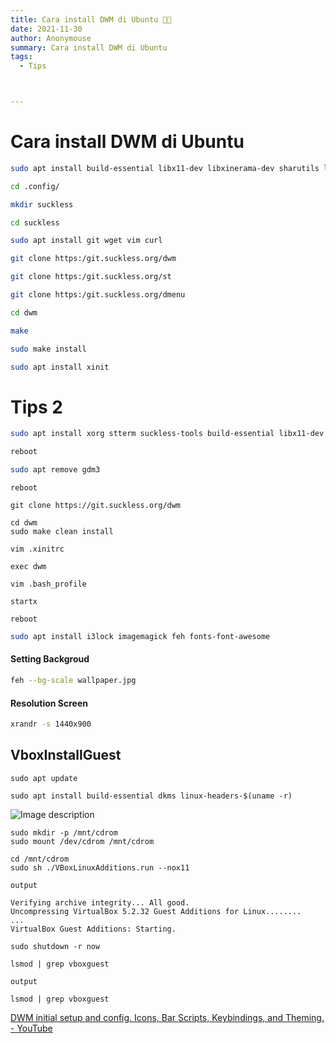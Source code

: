 ```yaml
---
title: Cara install DWM di Ubuntu 🐱‍👤
date: 2021-11-30
author: Anonymouse
summary: Cara install DWM di Ubuntu
tags:
  - Tips



---
```


# Cara install DWM di Ubuntu

```bash
sudo apt install build-essential libx11-dev libxinerama-dev sharutils libxft-dev
```

```bash
cd .config/
```

```bash
mkdir suckless
```

```bash
cd suckless
```

```bash
sudo apt install git wget vim curl
```

```bash
git clone https:/git.suckless.org/dwm
```

```bash
git clone https:/git.suckless.org/st
```

```bash
git clone https:/git.suckless.org/dmenu
```

```bash
cd dwm
```

```bash
make
```

```bash
sudo make install
```

```bash
sudo apt install xinit
```

# Tips 2

```bash
sudo apt install xorg stterm suckless-tools build-essential libx11-dev libxinerama-dev libxft-dev git vim curl wget libwebkit2gtk-4.0-dev
```

```bash
reboot
```

```bash
sudo apt remove gdm3
```

```
reboot
```

```
git clone https://git.suckless.org/dwm
```

```
cd dwm
sudo make clean install
```

```
vim .xinitrc

exec dwm
```

```
vim .bash_profile

startx
```

```
reboot
```

```bash
sudo apt install i3lock imagemagick feh fonts-font-awesome
```



#### Setting Backgroud

```bash
feh --bg-scale wallpaper.jpg
```

#### Resolution Screen

```bash
xrandr -s 1440x900
```



## VboxInstallGuest

```
sudo apt update

sudo apt install build-essential dkms linux-headers-$(uname -r)
```

![Image description](https://dev-to-uploads.s3.amazonaws.com/uploads/articles/3xegt1sg6ensnu3vc1d0.jpg)

```
sudo mkdir -p /mnt/cdrom
sudo mount /dev/cdrom /mnt/cdrom
```

```
cd /mnt/cdrom
sudo sh ./VBoxLinuxAdditions.run --nox11
```

```
output

Verifying archive integrity... All good.
Uncompressing VirtualBox 5.2.32 Guest Additions for Linux........
...
VirtualBox Guest Additions: Starting.
```

```
sudo shutdown -r now
```

```
lsmod | grep vboxguest
```

```
output

lsmod | grep vboxguest
```



[^referensi]: [DWM Install on Minimal Version of Ubuntu Linux - No Bloat! Dynamic Window Manager - YouTube](https://www.youtube.com/watch?v=lipHPQL4nmQ)

[DWM initial setup and config. Icons, Bar Scripts, Keybindings, and Theming. - YouTube](https://www.youtube.com/watch?v=zaRzOEoyR4s)

